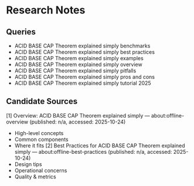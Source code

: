 # Research Notes

## Queries
- ACID BASE CAP Theorem explained simply benchmarks
- ACID BASE CAP Theorem explained simply best practices
- ACID BASE CAP Theorem explained simply examples
- ACID BASE CAP Theorem explained simply overview
- ACID BASE CAP Theorem explained simply pitfalls
- ACID BASE CAP Theorem explained simply pros and cons
- ACID BASE CAP Theorem explained simply tutorial 2025

## Candidate Sources
[1] Overview: ACID BASE CAP Theorem explained simply — about:offline-overview (published: n/a, accessed: 2025-10-24)
  - High-level concepts
  - Common components
  - Where it fits
[2] Best Practices for ACID BASE CAP Theorem explained simply — about:offline-best-practices (published: n/a, accessed: 2025-10-24)
  - Design tips
  - Operational concerns
  - Quality & metrics
